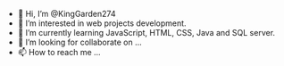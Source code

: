 - 👋 Hi, I’m @KingGarden274
- 👀 I’m interested in web projects development.
- 🌱 I’m currently learning JavaScript, HTML, CSS, Java and SQL server.
- 💞️ I’m looking for collaborate on ...
- 📫 How to reach me ...

<!---
KingGarden274/KingGarden274 is a ✨ special ✨ repository because its `README.md` (this file) appears on your GitHub profile.
You can click the Preview link to take a look at your changes.
--->
